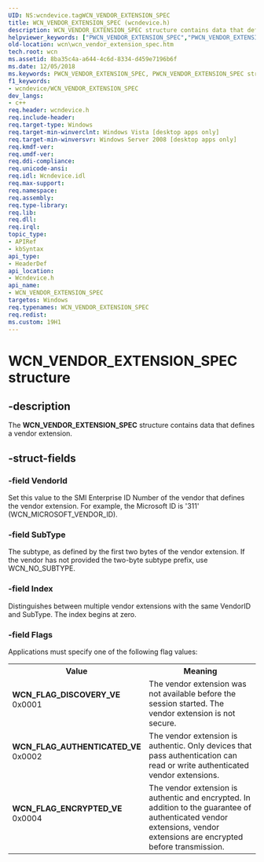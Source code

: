 ```yaml
---
UID: NS:wcndevice.tagWCN_VENDOR_EXTENSION_SPEC
title: WCN_VENDOR_EXTENSION_SPEC (wcndevice.h)
description: WCN_VENDOR_EXTENSION_SPEC structure contains data that defines a vendor extension.
helpviewer_keywords: ["PWCN_VENDOR_EXTENSION_SPEC","PWCN_VENDOR_EXTENSION_SPEC structure pointer [Windows Connect Now]","WCN_FLAG_AUTHENTICATED_VE","WCN_FLAG_DISCOVERY_VE","WCN_FLAG_ENCRYPTED_VE","WCN_VENDOR_EXTENSION_SPEC","WCN_VENDOR_EXTENSION_SPEC structure [Windows Connect Now]","wcn.wcn_vendor_extension_spec","wcndevice/PWCN_VENDOR_EXTENSION_SPEC","wcndevice/WCN_VENDOR_EXTENSION_SPEC"]
old-location: wcn\wcn_vendor_extension_spec.htm
tech.root: wcn
ms.assetid: 8ba35c4a-a644-4c6d-8334-d459e7196b6f
ms.date: 12/05/2018
ms.keywords: PWCN_VENDOR_EXTENSION_SPEC, PWCN_VENDOR_EXTENSION_SPEC structure pointer [Windows Connect Now], WCN_FLAG_AUTHENTICATED_VE, WCN_FLAG_DISCOVERY_VE, WCN_FLAG_ENCRYPTED_VE, WCN_VENDOR_EXTENSION_SPEC, WCN_VENDOR_EXTENSION_SPEC structure [Windows Connect Now], wcn.wcn_vendor_extension_spec, wcndevice/PWCN_VENDOR_EXTENSION_SPEC, wcndevice/WCN_VENDOR_EXTENSION_SPEC
f1_keywords:
- wcndevice/WCN_VENDOR_EXTENSION_SPEC
dev_langs:
- c++
req.header: wcndevice.h
req.include-header: 
req.target-type: Windows
req.target-min-winverclnt: Windows Vista [desktop apps only]
req.target-min-winversvr: Windows Server 2008 [desktop apps only]
req.kmdf-ver: 
req.umdf-ver: 
req.ddi-compliance: 
req.unicode-ansi: 
req.idl: Wcndevice.idl
req.max-support: 
req.namespace: 
req.assembly: 
req.type-library: 
req.lib: 
req.dll: 
req.irql: 
topic_type:
- APIRef
- kbSyntax
api_type:
- HeaderDef
api_location:
- Wcndevice.h
api_name:
- WCN_VENDOR_EXTENSION_SPEC
targetos: Windows
req.typenames: WCN_VENDOR_EXTENSION_SPEC
req.redist: 
ms.custom: 19H1
---
```


# WCN_VENDOR_EXTENSION_SPEC structure


## -description


The <b>WCN_VENDOR_EXTENSION_SPEC</b> structure contains data that defines a vendor extension. 


## -struct-fields




### -field VendorId

Set this value to the SMI Enterprise ID Number of the vendor that defines the vendor extension. For example, the Microsoft ID is '311' (WCN_MICROSOFT_VENDOR_ID).


### -field SubType

The subtype, as defined by the first two bytes of the vendor extension. If the vendor has  not provided the two-byte subtype prefix, use WCN_NO_SUBTYPE. 


### -field Index

Distinguishes between multiple vendor extensions with the same VendorID and SubType. The index begins at zero.


### -field Flags

Applications must specify one of the following flag values:

<table>
<tr>
<th>Value</th>
<th>Meaning</th>
</tr>
<tr>
<td width="40%"><a id="WCN_FLAG_DISCOVERY_VE"></a><a id="wcn_flag_discovery_ve"></a><dl>
<dt><b>WCN_FLAG_DISCOVERY_VE</b></dt>
<dt>0x0001</dt>
</dl>
</td>
<td width="60%">
The vendor extension was not available  before the session started. The vendor extension is not secure.

</td>
</tr>
<tr>
<td width="40%"><a id="WCN_FLAG_AUTHENTICATED_VE"></a><a id="wcn_flag_authenticated_ve"></a><dl>
<dt><b>WCN_FLAG_AUTHENTICATED_VE</b></dt>
<dt>0x0002</dt>
</dl>
</td>
<td width="60%">
The vendor extension is authentic. Only devices that pass authentication can read or write authenticated vendor extensions.

</td>
</tr>
<tr>
<td width="40%"><a id="WCN_FLAG_ENCRYPTED_VE"></a><a id="wcn_flag_encrypted_ve"></a><dl>
<dt><b>WCN_FLAG_ENCRYPTED_VE</b></dt>
<dt>0x0004</dt>
</dl>
</td>
<td width="60%">
The vendor extension is authentic and encrypted. In addition to the guarantee of authenticated vendor extensions, vendor extensions are encrypted before transmission.

</td>
</tr>
</table>
 

